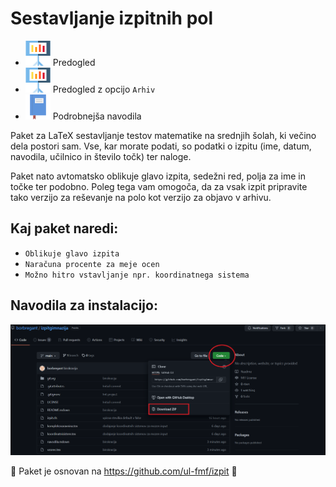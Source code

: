 Sestavljanje izpitnih pol
=========================

* [![Predogled](https://github.com/borbregant/izpitgimnazija/blob/main/gitsvg/presentation.svg)](https://vzorecizpita.tiiny.site/) Predogled
* [![Predogled](https://github.com/borbregant/izpitgimnazija/blob/main/gitsvg/presentation.svg)](https://imgur.com/a/Mrf48sC) Predogled z opcijo `Arhiv`
* [![Podrobnejša navodila](https://github.com/borbregant/izpitgimnazija/blob/main/gitsvg/notebook.svg)](https://github.com/borbregant/izpitgimnazija/blob/main/navodila.mdown) Podrobnejša navodila

Paket za LaTeX sestavljanje testov matematike na srednjih šolah, ki večino dela postori sam. Vse, kar morate podati, so podatki o izpitu (ime, datum, navodila, učilnico in število točk) ter naloge.

Paket nato avtomatsko oblikuje glavo izpita, sedežni red, polja za ime in točke ter podobno. Poleg tega vam omogoča, da za vsak izpit pripravite tako verzijo za reševanje na polo kot verzijo za objavo v arhivu.

## Kaj paket naredi:

* `Oblikuje glavo izpita`
* `Naračuna procente za meje ocen`
* `Možno hitro vstavljanje npr. koordinatnega sistema`

## Navodila za instalacijo:

![Navodila](https://github.com/borbregant/izpitgimnazija/blob/main/gitsvg/navodila.png)

:red_circle: Paket je osnovan na https://github.com/ul-fmf/izpit :red_circle: